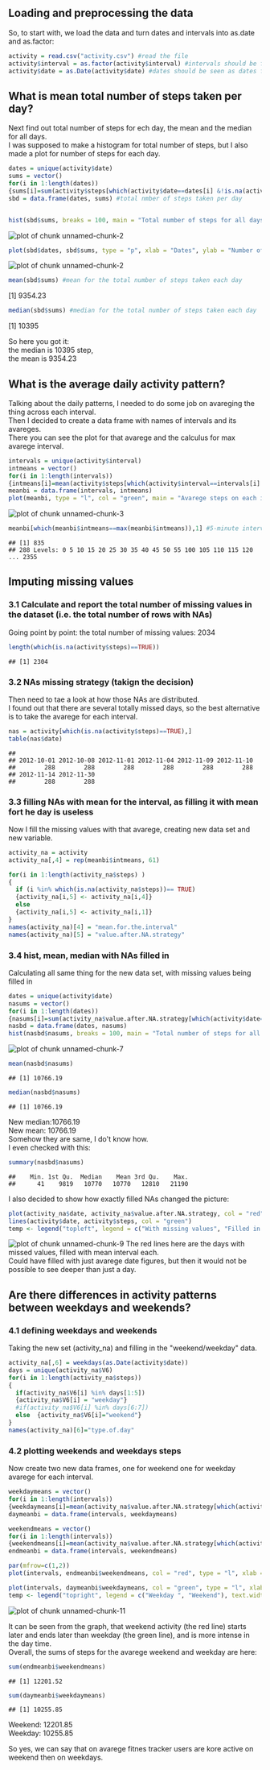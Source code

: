 ## Loading and preprocessing the data

So, to start with, we load the data and turn dates and intervals into as.date and as.factor:

```r
activity = read.csv("activity.csv") #read the file
activity$interval = as.factor(activity$interval) #intervals should be factors for futhers tasks
activity$date = as.Date(activity$date) #dates should be seen as dates for further tasks#
```


## What is mean total number of steps taken per day?
Next find out total number of steps for ech day, the mean and the median for all days.  
I was supposed to make a histogram for total number of steps, but I also made a plot for number of steps for each day.

```r
dates = unique(activity$date)
sums = vector()
for(i in 1:length(dates))
{sums[i]=sum(activity$steps[which(activity$date==dates[i] &!is.na(activity$steps))])}
sbd = data.frame(dates, sums) #total nmber of steps taken per day


hist(sbd$sums, breaks = 100, main = "Total number of steps for all days", xlab = "Number of steps per day") #histogram for the total number of steps taken each day
```

<img src="figure/unnamed-chunk-2-1.png" title="plot of chunk unnamed-chunk-2" alt="plot of chunk unnamed-chunk-2" style="display: block; margin: auto;" />

```r
plot(sbd$dates, sbd$sums, type = "p", xlab = "Dates", ylab = "Number of steps on this day", main = "Number of steps for each day") #showing how total number of steps distributes across all dates
```

<img src="figure/unnamed-chunk-2-2.png" title="plot of chunk unnamed-chunk-2" alt="plot of chunk unnamed-chunk-2" style="display: block; margin: auto;" />

```r
mean(sbd$sums) #mean for the total number of steps taken each day
```

[1] 9354.23

```r
median(sbd$sums) #median for the total number of steps taken each day
```

[1] 10395

So here you got it:  
the median is 10395 step,  
the mean is 9354.23

## What is the average daily activity pattern?
Talking about the daily patterns, I needed to do some job on avareging the thing across each interval.  
Then I decided to create a data frame with names of intervals and its avareges.  
There you can see the plot for that avarege and the calculus for max avarege interval.  

```r
intervals = unique(activity$interval)
intmeans = vector()
for(i in 1:length(intervals))
{intmeans[i]=mean(activity$steps[which(activity$interval==intervals[i] &!is.na(activity$steps))])}
meanbi = data.frame(intervals, intmeans)
plot(meanbi, type = "l", col = "green", main = "Avarege steps on each interval acoss all days", xlab = "Intervals", ylab = "Number of steps") #plot for the mean steps for each interval across all days
```

![plot of chunk unnamed-chunk-3](figure/unnamed-chunk-3-1.png)

```r
meanbi[which(meanbi$intmeans==max(meanbi$intmeans)),1] #5-minute interval that on average contains most number of steps 
```

```
## [1] 835
## 288 Levels: 0 5 10 15 20 25 30 35 40 45 50 55 100 105 110 115 120 ... 2355
```

## Imputing missing values
### 3.1 Calculate and report the total number of missing values in the dataset (i.e. the total number of rows with NAs)
Going point by point: the total number of missing values: 2034

```r
length(which(is.na(activity$steps)==TRUE))
```

```
## [1] 2304
```

### 3.2 NAs missing strategy (takign the decision)
Then need to tae a look at how those NAs are distributed.  
I found out that there are several totally missed days, so the best alternative is to take the avarege for each interval.  

```r
nas = activity[which(is.na(activity$steps)==TRUE),]
table(nas$date)
```

```
## 
## 2012-10-01 2012-10-08 2012-11-01 2012-11-04 2012-11-09 2012-11-10 
##        288        288        288        288        288        288 
## 2012-11-14 2012-11-30 
##        288        288
```

### 3.3 filling NAs with mean for the interval, as filling it with mean fort he day is useless
Now I fill the missing values with that avarege, creating new data set and new variable.  


```r
activity_na = activity
activity_na[,4] = rep(meanbi$intmeans, 61)

for(i in 1:length(activity_na$steps) )
{
  if (i %in% which(is.na(activity_na$steps))== TRUE) 
  {activity_na[i,5] <- activity_na[i,4]} 
  else
  {activity_na[i,5] <- activity_na[i,1]}
}
names(activity_na)[4] = "mean.for.the.interval"
names(activity_na)[5] = "value.after.NA.strategy"
```

### 3.4 hist, mean, median with NAs filled in
Calculating all same thing for the new data set, with missing values being filled in  

```r
dates = unique(activity$date)
nasums = vector()
for(i in 1:length(dates))
{nasums[i]=sum(activity_na$value.after.NA.strategy[which(activity$date==dates[i])])}
nasbd = data.frame(dates, nasums)
hist(nasbd$nasums, breaks = 100, main = "Total number of steps for all days", xlab = "Number of steps per day")
```

![plot of chunk unnamed-chunk-7](figure/unnamed-chunk-7-1.png)

```r
mean(nasbd$nasums)
```

```
## [1] 10766.19
```

```r
median(nasbd$nasums)
```

```
## [1] 10766.19
```
New median:10766.19  
New mean: 10766.19  
Somehow they are same, I do't know how.  
I even checked with this:  

```r
summary(nasbd$nasums)
```

```
##    Min. 1st Qu.  Median    Mean 3rd Qu.    Max. 
##      41    9819   10770   10770   12810   21190
```

I also decided to show how exactly filled NAs changed the picture:  

```r
plot(activity_na$date, activity_na$value.after.NA.strategy, col = "red", type = "l", main = "Total number of steps for each day with filled missing values", xlab = "Dates", ylab = "Number of steps on this date")
lines(activity$date, activity$steps, col = "green")
temp <- legend("topleft", legend = c("With missing values", "Filled in missing values"), text.width = strwidth("2,000,000"),lty = 1, col = c("green", "red"), xjust = 1, yjust = 1, title = " ")
```

![plot of chunk unnamed-chunk-9](figure/unnamed-chunk-9-1.png)
The red lines here are the days with missed values, filled with mean interval each.   
Could have filled with just avarege date figures, but then it would not be possible to see deeper than just a day.  

## Are there differences in activity patterns between weekdays and weekends?
### 4.1 defining weekdays and weekends
Taking the new set (activity_na) and filling in the "weekend/weekday" data.

```r
activity_na[,6] = weekdays(as.Date(activity$date))
days = unique(activity_na$V6)
for(i in 1:length(activity_na$steps))
{
  if(activity_na$V6[i] %in% days[1:5])
  {activity_na$V6[i] = "weekday"}
  #if(activity_na$V6[i] %in% days[6:7])
  else  {activity_na$V6[i]="weekend"}
}
names(activity_na)[6]="type.of.day"
```

### 4.2 plotting weekends and weekdays steps
Now create two new data frames, one for weekend one for weekday avarege for each interval.

```r
weekdaymeans = vector()
for(i in 1:length(intervals))
{weekdaymeans[i]=mean(activity_na$value.after.NA.strategy[which(activity_na$type.of.day=="weekday"&activity_na$interval==intervals[i])])}
daymeanbi = data.frame(intervals, weekdaymeans)

weekendmeans = vector()
for(i in 1:length(intervals))
{weekendmeans[i]=mean(activity_na$value.after.NA.strategy[which(activity_na$type.of.day=="weekend"&activity_na$interval==intervals[i])])}
endmeanbi = data.frame(intervals, weekendmeans)

par(mfrow=c(1,2))
plot(intervals, endmeanbi$weekendmeans, col = "red", type = "l", xlab = "Intervals", ylab = "Mean number of steps on weekends")

plot(intervals, daymeanbi$weekdaymeans, col = "green", type = "l", xlab = "Intervals", ylab = "Mean number of steps on weekdays")
temp <- legend("topright", legend = c("Weekday ", "Weekend"), text.width = strwidth("1,000,000"),lty = 1, col = c("green", "red"), xjust = 1, yjust = 1, title = "Line Types")
```

![plot of chunk unnamed-chunk-11](figure/unnamed-chunk-11-1.png)

It can be seen from the graph, that weekend activity (the red line) starts later and ends later than weekday (the green line), and is more intense in the day time.  
Overall, the sums of steps for the avarege weekend and weekday are here:  

```r
sum(endmeanbi$weekendmeans)
```

```
## [1] 12201.52
```

```r
sum(daymeanbi$weekdaymeans)
```

```
## [1] 10255.85
```
Weekend: 12201.85  
Weekday: 10255.85  

So yes, we can say that on avarege fitnes tracker users are kore active on weekend then on weekdays.
